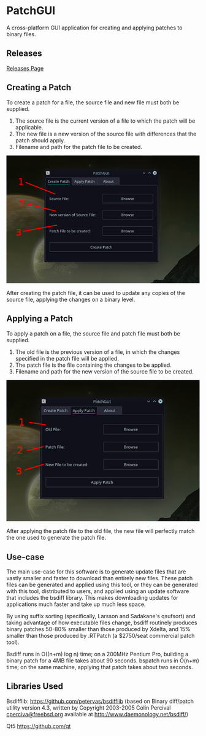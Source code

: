 # PatchGUI
A cross-platform GUI application for creating and applying patches to binary files.

## Releases
[Releases Page](https://github.com/Raflos10/PatchGUI/releases/)

## Creating a Patch
To create a patch for a file, the source file and new file must both be supplied.

1. The source file is the current version of a file to which the patch will be applicable. 
2. The new file is a new version of the source file with differences that the patch should apply.
3. Filename and path for the patch file to be created. 

![Preview1](docs/image1.png)

After creating the patch file, it can be used to update any copies of the source file, applying the changes on a binary level. 

## Applying a Patch
To apply a patch on a file, the source file and patch file must both be supplied. 

1. The old file is the previous version of a file, in which the changes specified in the patch file will be applied.
2. The patch file is the file containing the changes to be applied. 
3. Filename and path for the new version of the source file to be created. 

![Preview2](docs/image2.png)

After applying the patch file to the old file, the new file will perfectly match the one used to generate the patch file. 

## Use-case
The main use-case for this software is to generate update files that are vastly smaller and faster to download than entirely new files. These patch files can be generated and applied using this tool, or they can be generated with this tool, distributed to users, and applied using an update software that includes the bsdiff library. 
This makes downloading updates for applications much faster and take up much less space.

By using suffix sorting (specifically, Larsson and Sadakane's qsufsort) and taking advantage of how executable files change, bsdiff routinely produces binary patches 50-80% smaller than those produced by Xdelta, and 15% smaller than those produced by .RTPatch (a $2750/seat commercial patch tool).

Bsdiff runs in O((n+m) log n) time; on a 200MHz Pentium Pro, building a binary patch for a 4MB file takes about 90 seconds. bspatch runs in O(n+m) time; on the same machine, applying that patch takes about two seconds.

## Libraries Used
Bsdifflib:
https://github.com/petervas/bsdifflib (based on Binary diff/patch utility version 4.3, written by Copyright 2003-2005 Colin Percival cperciva@freebsd.org available at http://www.daemonology.net/bsdiff/)

Qt5
https://github.com/qt
